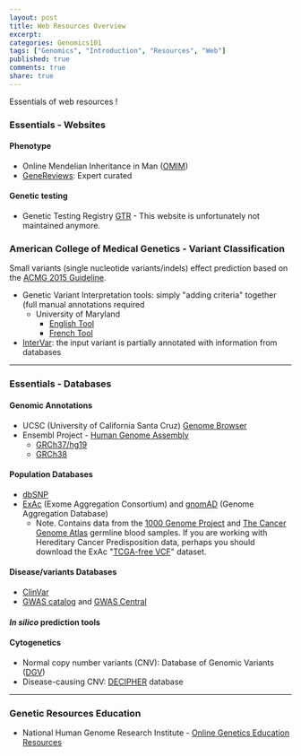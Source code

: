 ```yaml
---
layout: post
title: Web Resources Overview
excerpt:
categories: Genomics101
tags: ["Genomics", "Introduction", "Resources", "Web"]
published: true
comments: true
share: true
---
```


Essentials of web resources !

### Essentials - Websites

#### Phenotype

* Online Mendelian Inheritance in Man ([OMIM](https://www.omim.org/))
* [GeneReviews](https://www.ncbi.nlm.nih.gov/books/NBK1116/): Expert curated

#### Genetic testing

* Genetic Testing Registry [GTR](https://www.ncbi.nlm.nih.gov/gtr/) - This website is unfortunately not maintained anymore.

### American College of Medical Genetics - Variant Classification

Small variants (single nucleotide variants/indels) effect prediction based on the [ACMG 2015 Guideline](https://www.acmg.net/docs/standards_guidelines_for_the_interpretation_of_sequence_variants.pdf).

* Genetic Variant Interpretation tools: simply "adding criteria" together (full manual annotations required
  - University of Maryland
    - [English Tool](http://www.medschool.umaryland.edu/Genetic_Variant_Interpretation_Tool1.html/)
    - [French Tool](https://www.phenosystems.com/www/index.php/products/genetic-variant-interpretation-tool-french-translation)
* [InterVar](http://wintervar.wglab.org/results.php): the input variant is partially annotated with information from databases

***

### Essentials - Databases

#### Genomic Annotations

* UCSC (University of California Santa Cruz) [Genome Browser](https://genome.ucsc.edu/)
* Ensembl Project - [Human Genome Assembly](https://uswest.ensembl.org/Homo_sapiens/Info/Index)
  - [GRCh37/hg19](https://grch37.ensembl.org/Homo_sapiens/?url=%2F%2Fgrch37.ensembl.org%2FHomo_sapiens%2F&submit=Go)
  - [GRCh38](https://uswest.ensembl.org/Homo_sapiens/Info/Index?db=core)

#### Population Databases

* [dbSNP](https://www.ncbi.nlm.nih.gov/SNP/)
* [ExAc](http://exac.broadinstitute.org/) (Exome Aggregation Consortium) and [gnomAD](http://gnomad.broadinstitute.org/) (Genome Aggregation Database)
  - Note. Contains data from the [1000 Genome Project](http://www.internationalgenome.org/) and [The Cancer Genome Atlas](https://tcga-data.nci.nih.gov/docs/publications/tcga/) germline blood samples. If you are working with Hereditary Cancer Predisposition data, perhaps you should download the ExAc "[TCGA-free VCF](ftp://ftp.broadinstitute.org/pub/ExAC_release/release1/subsets/)" dataset.

#### Disease/variants Databases

* [ClinVar](https://www.ncbi.nlm.nih.gov/clinvar/)
* [GWAS catalog](https://www.ebi.ac.uk/gwas/) and [GWAS Central](https://www.gwascentral.org/)

#### *In silico* prediction tools

#### Cytogenetics

* Normal copy number variants (CNV): Database of Genomic Variants ([DGV](http://dgv.tcag.ca/dgv/app/home))
* Disease-causing CNV: [DECIPHER](https://decipher.sanger.ac.uk/) database

***

### Genetic Resources Education

* National Human Genome Research Institute - [Online Genetics Education Resources](https://www.genome.gov/10000464/online-genetics-education-resources/)
